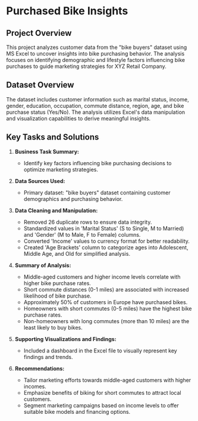 # Purchased Bike Insights

## Project Overview
This project analyzes customer data from the "bike buyers" dataset using MS Excel to uncover insights into bike purchasing behavior. The analysis focuses on identifying demographic and lifestyle factors influencing bike purchases to guide marketing strategies for XYZ Retail Company.

## Dataset Overview
The dataset includes customer information such as marital status, income, gender, education, occupation, commute distance, region, age, and bike purchase status (Yes/No). The analysis utilizes Excel's data manipulation and visualization capabilities to derive meaningful insights.

## Key Tasks and Solutions
1. **Business Task Summary:**
   - Identify key factors influencing bike purchasing decisions to optimize marketing strategies.

2. **Data Sources Used:**
   - Primary dataset: "bike buyers" dataset containing customer demographics and purchasing behavior.

3. **Data Cleaning and Manipulation:**
   - Removed 26 duplicate rows to ensure data integrity.
   - Standardized values in 'Marital Status' (S to Single, M to Married) and 'Gender' (M to Male, F to Female) columns.
   - Converted 'Income' values to currency format for better readability.
   - Created 'Age Brackets' column to categorize ages into Adolescent, Middle Age, and Old for simplified analysis.

4. **Summary of Analysis:**
   - Middle-aged customers and higher income levels correlate with higher bike purchase rates.
   - Short commute distances (0-1 miles) are associated with increased likelihood of bike purchase.
   - Approximately 50% of customers in Europe have purchased bikes.
   - Homeowners with short commutes (0-5 miles) have the highest bike purchase rates.
   - Non-homeowners with long commutes (more than 10 miles) are the least likely to buy bikes.

5. **Supporting Visualizations and Findings:**
   - Included a dashboard in the Excel file to visually represent key findings and trends.

6. **Recommendations:**
   - Tailor marketing efforts towards middle-aged customers with higher incomes.
   - Emphasize benefits of biking for short commutes to attract local customers.
   - Segment marketing campaigns based on income levels to offer suitable bike models and financing options.

